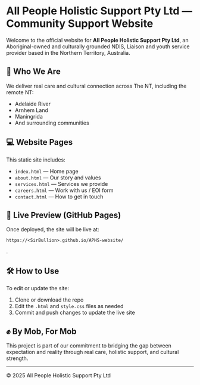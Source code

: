 # All People Holistic Support Pty Ltd — Community Support Website

Welcome to the official website for **All People Holistic Support Pty Ltd**, an Aboriginal-owned and culturally grounded NDIS, Liaison and youth service provider based in the Northern Territory, Australia.

## 🌿 Who We Are
We deliver real care and cultural connection across The NT, including the remote NT:
- Adelaide River
- Arnhem Land
- Maningrida
- And surrounding communities

## 💻 Website Pages
This static site includes:
- `index.html` — Home page
- `about.html` — Our story and values
- `services.html` — Services we provide
- `careers.html` — Work with us / EOI form
- `contact.html` — How to get in touch

## 🚀 Live Preview (GitHub Pages)
Once deployed, the site will be live at:

```
https://<SirBullion>.github.io/APHS-website/
```

.

## 🛠️ How to Use
To edit or update the site:
1. Clone or download the repo
2. Edit the `.html` and `style.css` files as needed
3. Commit and push changes to update the live site

## ✊ By Mob, For Mob
This project is part of our commitment to bridging the gap between expectation and reality through real care, holistic support, and cultural strength.

---
© 2025 All People Holistic Support Pty Ltd
